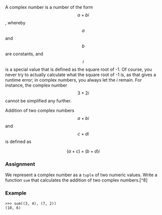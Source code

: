 A complex number is a number of the form
$$a + bi$$, whereby $$a$$ and $$b$$ are constants, and $$i$$ is a special
value that is defined as the square root of -1. Of course, you never try
to actually calculate what the square root of -1 is, as that gives a
runtime error; in complex numbers, you always let the $i$ remain. For
instance, the complex number $$3 + 2i$$ cannot be simplified any
further.

Addition of two complex numbers $$a + bi$$ and $$c + di$$ is
defined as

$$(a + c) + (b + d)i$$

### Assignment

We represent a complex number as a `tuple` of two numeric values. Write a function `sum` that calculates the addition of two complex numbers.[^8]

### Example

```console?lang=python&prompt=>>>
>>> sum((3, 4), (7, 2))
(10, 6)
```
